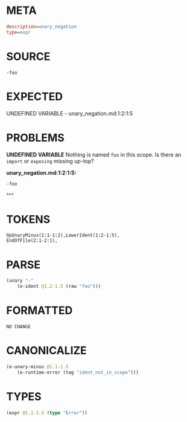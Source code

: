 # META
~~~ini
description=unary_negation
type=expr
~~~
# SOURCE
~~~roc
-foo
~~~
# EXPECTED
UNDEFINED VARIABLE - unary_negation.md:1:2:1:5
# PROBLEMS
**UNDEFINED VARIABLE**
Nothing is named `foo` in this scope.
Is there an `import` or `exposing` missing up-top?

**unary_negation.md:1:2:1:5:**
```roc
-foo
```
 ^^^


# TOKENS
~~~zig
OpUnaryMinus(1:1-1:2),LowerIdent(1:2-1:5),
EndOfFile(2:1-2:1),
~~~
# PARSE
~~~clojure
(unary "-"
	(e-ident @1.2-1.5 (raw "foo")))
~~~
# FORMATTED
~~~roc
NO CHANGE
~~~
# CANONICALIZE
~~~clojure
(e-unary-minus @1.1-1.5
	(e-runtime-error (tag "ident_not_in_scope")))
~~~
# TYPES
~~~clojure
(expr @1.1-1.5 (type "Error"))
~~~
